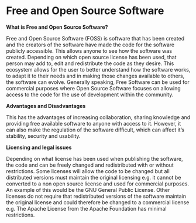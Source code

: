 # Free and Open Source Software

**What is Free and Open Source Software?**

Free and Open Source Software \(FOSS\) is software that has been created and the creators of the software have made the code for the software publicly accessible. This allows anyone to see how the software was created. Depending on which open source license has been used, that person may add to, edit and redistribute the code as they desire. This ecosystem allows for the user to better understand how the software works, to adapt it to their needs and in making those changes available to others, the software can evolve. Generally speaking, Free Software can be used for commercial purposes where Open Source Software focuses on allowing access to the code for the use of development within the community.





**Advantages and Disadvantages**

This has the advantages of increasing collaboration, sharing knowledge and providing free available software to anyone with access to it. However, it can also make the regulation of the software difficult, which can affect it’s stability, security and usability.





**Licensing and legal issues**

Depending on what license has been used when publishing the software, the code and can be freely changed and redistributed with or without restrictions. Some licenses will allow the code to be changed but all distributed versions must maintain the original licensing e.g. it cannot be converted to a non open source license and used for commercial purposes. An example of this would be the GNU General Public License. Other licenses do not require that redistributed versions of the software maintain the original license and could therefore be changed to a commercial license e.g. The Apache License from the Apache Foundation has minimal restrictions.

